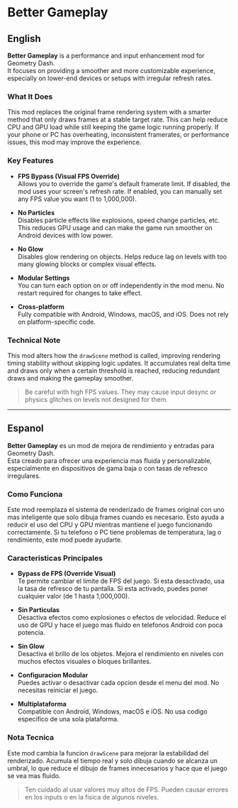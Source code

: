 # Better Gameplay

## English

**Better Gameplay** is a performance and input enhancement mod for Geometry Dash.  
It focuses on providing a smoother and more customizable experience, especially on lower-end devices or setups with irregular refresh rates.

### What It Does

This mod replaces the original frame rendering system with a smarter method that only draws frames at a stable target rate. This can help reduce CPU and GPU load while still keeping the game logic running properly. If your phone or PC has overheating, inconsistent framerates, or performance issues, this mod may improve the experience.

### Key Features

- **FPS Bypass (Visual FPS Override)**  
  Allows you to override the game's default framerate limit. If disabled, the mod uses your screen's refresh rate. If enabled, you can manually set any FPS value you want (1 to 1,000,000).  

- **No Particles**  
  Disables particle effects like explosions, speed change particles, etc. This reduces GPU usage and can make the game run smoother on Android devices with low power.  

- **No Glow**  
  Disables glow rendering on objects. Helps reduce lag on levels with too many glowing blocks or complex visual effects.  

- **Modular Settings**  
  You can turn each option on or off independently in the mod menu. No restart required for changes to take effect.  

- **Cross-platform**  
  Fully compatible with Android, Windows, macOS, and iOS. Does not rely on platform-specific code.

### Technical Note

This mod alters how the `drawScene` method is called, improving rendering timing stability without skipping logic updates. It accumulates real delta time and draws only when a certain threshold is reached, reducing redundant draws and making the gameplay smoother.

> Be careful with high FPS values. They may cause input desync or physics glitches on levels not designed for them.

---

## Espanol

**Better Gameplay** es un mod de mejora de rendimiento y entradas para Geometry Dash.  
Esta creado para ofrecer una experiencia mas fluida y personalizable, especialmente en dispositivos de gama baja o con tasas de refresco irregulares.

### Como Funciona

Este mod reemplaza el sistema de renderizado de frames original con uno mas inteligente que solo dibuja frames cuando es necesario. Esto ayuda a reducir el uso del CPU y GPU mientras mantiene el juego funcionando correctamente. Si tu telefono o PC tiene problemas de temperatura, lag o rendimiento, este mod puede ayudarte.

### Caracteristicas Principales

- **Bypass de FPS (Override Visual)**  
  Te permite cambiar el limite de FPS del juego. Si esta desactivado, usa la tasa de refresco de tu pantalla. Si esta activado, puedes poner cualquier valor (de 1 hasta 1,000,000).  

- **Sin Particulas**  
  Desactiva efectos como explosiones o efectos de velocidad. Reduce el uso de GPU y hace el juego mas fluido en telefonos Android con poca potencia.  

- **Sin Glow**  
  Desactiva el brillo de los objetos. Mejora el rendimiento en niveles con muchos efectos visuales o bloques brillantes.  

- **Configuracion Modular**  
  Puedes activar o desactivar cada opcion desde el menu del mod. No necesitas reiniciar el juego.  

- **Multiplataforma**  
  Compatible con Android, Windows, macOS e iOS. No usa codigo especifico de una sola plataforma.

### Nota Tecnica

Este mod cambia la funcion `drawScene` para mejorar la estabilidad del renderizado. Acumula el tiempo real y solo dibuja cuando se alcanza un umbral, lo que reduce el dibujo de frames innecesarios y hace que el juego se vea mas fluido.

> Ten cuidado al usar valores muy altos de FPS. Pueden causar errores en los inputs o en la fisica de algunos niveles.

